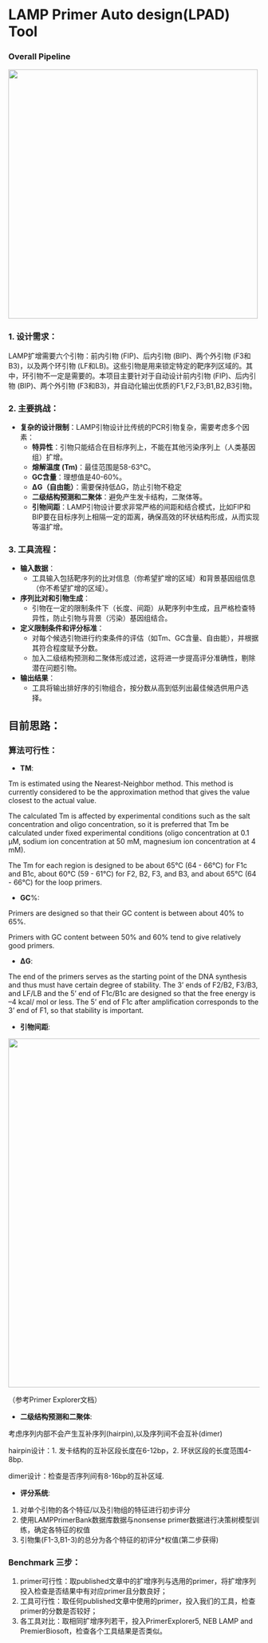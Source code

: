 # LAMP Primer Auto design(LPAD) Tool

### Overall Pipeline

<img src="https://github.com/user-attachments/assets/937c5124-fdd5-4e4f-b3fd-21793d9fd273" width="500" />

### 1. **设计需求**：

LAMP扩增需要六个引物：前内引物 (FIP)、后内引物 (BIP)、两个外引物 (F3和B3)，以及两个环引物 (LF和LB)。这些引物是用来锁定特定的靶序列区域的。其中，环引物不一定是需要的。本项目主要针对于自动设计前内引物 (FIP)、后内引物 (BIP)、两个外引物 (F3和B3)，并自动化输出优质的F1,F2,F3;B1,B2,B3引物。

### 2. **主要挑战**：

- **复杂的设计限制**：LAMP引物设计比传统的PCR引物复杂，需要考虑多个因素：
    - **特异性**：引物只能结合在目标序列上，不能在其他污染序列上（人类基因组）扩增。
    - **熔解温度 (Tm)**：最佳范围是58-63°C。
    - **GC含量**：理想值是40-60%。
    - **ΔG（自由能）**：需要保持低ΔG，防止引物不稳定
    - **二级结构预测和二聚体**：避免产生发卡结构，二聚体等。
    - **引物间距**：LAMP引物设计要求非常严格的间距和结合模式，比如FIP和BIP要在目标序列上相隔一定的距离，确保高效的环状结构形成，从而实现等温扩增。

### 3. **工具流程**：

- **输入数据**：
    - 工具输入包括靶序列的比对信息（你希望扩增的区域）和背景基因组信息（你不希望扩增的区域）。
- **序列比对和引物生成**：
    - 引物在一定的限制条件下（长度、间距）从靶序列中生成，且严格检查特异性，防止引物与背景（污染）基因组结合。
- **定义限制条件和评分标准**：
    - 对每个候选引物进行约束条件的评估（如Tm、GC含量、自由能），并根据其符合程度赋予分数。
    - 加入二级结构预测和二聚体形成过滤，这将进一步提高评分准确性，剔除潜在问题引物。
- **输出结果**：
    - 工具将输出排好序的引物组合，按分数从高到低列出最佳候选供用户选择。

## 目前思路：

### 算法可行性：

- **TM**:

Tm is estimated using the Nearest-Neighbor method. This method is currently considered to be the
 approximation method that gives the value closest to the actual value. 
 
The calculated Tm is affected by experimental conditions such as the salt concentration and oligo concentration,
 so it is preferred that Tm be calculated under fixed experimental conditions (oligo concentration at 0.1 µM, sodium
 ion concentration at 50 mM, magnesium ion concentration at 4 mM). 
 
The Tm for each region is designed to be about 65°C (64 - 66°C) for F1c and B1c, about 60°C (59 - 61°C) for F2,
 B2, F3, and B3, and about 65°C (64 - 66°C) for the loop primers. 
 
- **GC**%:
  
Primers are designed so that their GC content is between about 40% to 65%.

Primers with GC content between 50% and 60% tend to give relatively good primers. 

- **ΔG**:

The end of the primers serves as the starting point of the DNA synthesis and thus must have certain degree of
stability.   The 3’ ends of F2/B2, F3/B3, and LF/LB and the 5’ end of F1c/B1c are designed so that the free energy
is –4 kcal/ mol or less. The 5’ end of F1c after amplification corresponds to the 3’ end of F1, so that stability is 
important.

- **引物间距**:

<img src="https://github.com/user-attachments/assets/b17927cc-ba45-47dc-9bfc-23f14752519c" width="700" />

（参考Primer Explorer文档）

- **二级结构预测和二聚体**:

考虑序列内部不会产生互补序列(hairpin),以及序列间不会互补(dimer)

hairpin设计：1. 发卡结构的互补区段长度在6-12bp，2. 环状区段的长度范围4-8bp.

dimer设计：检查是否序列间有8-16bp的互补区域.

- **评分系统**:
  
1. 对单个引物的各个特征/以及引物组的特征进行初步评分
2. 使用LAMPPrimerBank数据库数据与nonsense primer数据进行决策树模型训练，确定各特征的权值
3. 引物集(F1-3,B1-3)的总分为各个特征的初评分*权值(第二步获得)

### Benchmark 三步：

1. primer可行性：取published文章中的扩增序列与选用的primer，将扩增序列投入检查是否结果中有对应primer且分数良好；
2. 工具可行性：取任何published文章中使用的primer，投入我们的工具，检查primer的分数是否较好；
3. 各工具对比：取相同扩增序列若干，投入PrimerExplorer5, NEB LAMP and PremierBiosoft，检查各个工具结果是否类似。
